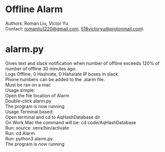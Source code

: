 # Offline Alarm
Authors: Roman Liu, Victor Yu\
Contact: romanliu1220@gmail.com, 518victoryu@protonmail.com\
# alarm.py
Gives text and slack notification when number of offline exceeds 120% of number of offline 30 minutes ago.\
Logs Offline, 0 Hashrate, 0 Hahsrate IP boxes in slack.\
Phone numbers can be added to the .alarm file.\
Must be ran on a mac\
Usage simple:\
Open the file location of Alarm\
Double-click alarm.py\
The program is now running\
Usage Terminal based:\
Open terminal and cd to AqHashDatabase dir\
On Work Mac the command will be: cd code/AqHashDatabase\
Run: source .venv/bin/activate\
Run: cd Alarm\
Run: python3 alarm.py\
The program is now running
